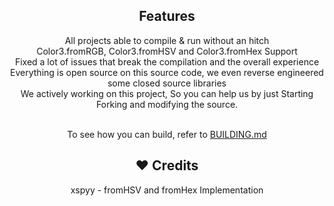 <h2 align="center"> Features </h2>

<p align=center>  
All projects able to compile & run without an hitch<br>
Color3.fromRGB, Color3.fromHSV and Color3.fromHex Support<br>
Fixed a lot of issues that break the compilation and the overall experience<br>
Everything is open source on this source code, we even reverse engineered some closed source libraries<br>
We actively working on this project, So you can help us by just Starting Forking and modifying the source.<br><br>
</p> 

<div align="center" dir="/BUILDING.md"> To see how you can build, refer to <a href="/BUILDING.md" ">BUILDING.md</a></div>

<h2 align="center"> ❤️ Credits </h2>

<p align=center>  
xspyy - fromHSV and fromHex Implementation
</p> 

